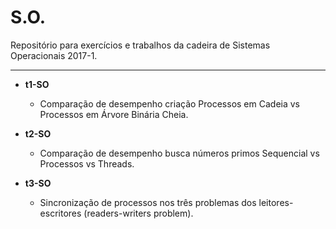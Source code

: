 # S.O.

Repositório para exercícios e trabalhos da cadeira de Sistemas Operacionais 2017-1.

------------------------------------------------------------------------------

- <b>t1-SO</b><br/>
	+ Comparação de desempenho criação Processos em Cadeia vs Processos em Árvore Binária Cheia.
    
- <b>t2-SO</b><br/>
	+ Comparação de desempenho busca números primos Sequencial vs Processos vs Threads.

- <b>t3-SO</b><br/>
	+ Sincronização de processos nos três problemas dos leitores-escritores (readers-writers problem).
